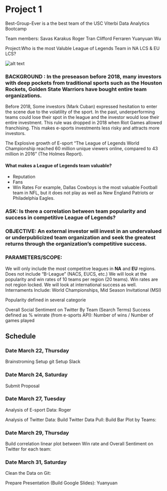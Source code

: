 # Project 1
Best-Group-Ever is a the best team of the USC Viterbi Data Analytics Bootcamp

Team members:
Savas Karakus
Roger Tran
Clifford Ferraren
Yuanyuan Wu

Project:Who is the most Valuble League of Legends Team in NA LCS & EU LCS?

![alt text](http://s1.ibtimes.com/sites/www.ibtimes.com/files/2015/09/23/league-legends.jpg)

### **BACKGROUND** : In the preseason before 2018, many investors with deep pockets from traditional sports  such as the Houston Rockets, Golden State Warriors have bought entire team organizations. 
Before 2018, Some investors (Mark Cuban) expressed hesitation to enter the scene due to the volatility of the sport. In the past, underperforming teams could lose their spot in the league and the investor would lose their entire investment. 
This rule was dropped in 2018 when Riot Games allowed franchising. This makes e-sports investments less risky and attracts more investors.

The Explosive growth of E-sport 
“The League of Legends World Championship reached 60 million unique viewers online, compared to 43 million in 2016” (The Holmes Report). 

#### What makes a League of Legends team valuable?
- Reputation 
- Fans
- Win Rates
For example, Dallas Cowboys is the most valuable Football team in NFL, but it does not play as well as New England Patriots or Philadelphia Eagles. 


### **ASK**: Is there a correlation between team popularity and success in competitive League of Legends?

### **OBJECTIVE**: An external investor will invest in an undervalued or underpublicized team organization and seek the greatest returns through the organization’s competitive success.

### **PARAMETERS/SCOPE**:
We will only include the most competitve leagues in **NA** and **EU** regions. Does not include “B-League” (NACS, EUCS, etc.)
We will look at the popularity and win rates of 10 teams per region (20 teams).
Win rates are not region locked. We will look at international success as well.
Internaments Include: World Championships, Mid Season Invitational (MSI)

Popularity defined in several categorie

Overall Social Sentiment on Twitter By Team (Search Terms)
Success defined as % winrate (from e-sports API):
	Number of wins / Number of games played

## Schedule

### Date March 22, Thursday 
Brainstroming 
Setup git
Setup Slack

### Date March 24, Saturday 
Submit Proposal 

### Date March 27, Tuesday 
Analysis of E-sport Data: Roger

Analysis of Twitter Data: 
Build Twitter Data Pull:
Build Bar Plot by Teams: 

### Date March 29, Thursday 
Build correlation linear plot between Win rate and Overall Sentiment on Twitter for each team:
### Date March 31, Saturday

Clean the Data on Git: 

Prepare Presentation (Build Google Slides): Yuanyuan  
